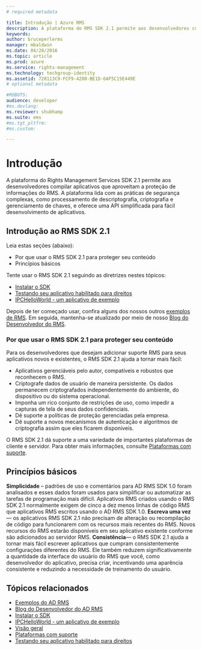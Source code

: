 ```yaml
---
# required metadata

title: Introdução | Azure RMS
description: A plataforma do RMS SDK 2.1 permite aos desenvolvedores compilar aplicativos que aproveitam a proteção de informações do RMS.
keywords:
author: bruceperlerms
manager: mbaldwin
ms.date: 04/28/2016
ms.topic: article
ms.prod: azure
ms.service: rights-management
ms.technology: techgroup-identity
ms.assetid: 728113C9-FCF9-4280-BE1D-6AF5C15E449E
# optional metadata

#ROBOTS:
audience: developer
#ms.devlang:
ms.reviewer: shubhamp
ms.suite: ems
#ms.tgt_pltfrm:
#ms.custom:

---
```


# Introdução

A plataforma do Rights Management Services SDK 2.1 permite aos desenvolvedores compilar aplicativos que aproveitam a proteção de informações do RMS. A plataforma lida com as práticas de segurança complexas, como processamento de descriptografia, criptografia e gerenciamento de chaves, e oferece uma API simplificada para fácil desenvolvimento de aplicativos.

## Introdução ao RMS SDK 2.1

Leia estas seções (abaixo):

-   Por que usar o RMS SDK 2.1 para proteger seu conteúdo
-   Princípios básicos

Tente usar o RMS SDK 2.1 seguindo as diretrizes nestes tópicos:

-   [Instalar o SDK](create-your-first-rights-aware-application.md)
-   [Testando seu aplicativo habilitado para direitos](running-your-first-application.md)
-   [IPCHelloWorld - um aplicativo de exemplo](how-to-build-your-first-application.md)

Depois de ter começado usar, confira alguns dos nossos outros [exemplos de RMS](samples.md). Em seguida, mantenha-se atualizado por meio de nosso [Blog do Desenvolvedor do RMS](http://blogs.msdn.com/b/rms/).

### Por que usar o RMS SDK 2.1 para proteger seu conteúdo

Para os desenvolvedores que desejam adicionar suporte RMS para seus aplicativos novos e existentes, o RMS SDK 2.1 ajuda a tornar mais fácil:

-   Aplicativos gerenciáveis pelo autor, compatíveis e robustos que reconhecem o RMS.
-   Criptografe dados de usuário de maneira persistente. Os dados permanecem criptografados independentemente do ambiente, do dispositivo ou do sistema operacional.
-   Imponha um rico conjunto de restrições de uso, como impedir a capturas de tela de seus dados confidenciais.
-   Dê suporte a políticas de proteção gerenciadas pela empresa.
-   Dê suporte a novos mecanismos de autenticação e algoritmos de criptografia assim que eles ficarem disponíveis.

O RMS SDK 2.1 dá suporte a uma variedade de importantes plataformas de cliente e servidor. Para obter mais informações, consulte [Plataformas com suporte](supported-platforms.md).

## Princípios básicos

**Simplicidade** – padrões de uso e comentários para AD RMS SDK 1.0 foram analisados e esses dados foram usados para simplificar ou automatizar as tarefas de programação mais difícil. Aplicativos RMS criados usando o RMS SDK 2.1 normalmente exigem de cinco a dez menos linhas de código RMS que aplicativos RMS escritos usando o AD RMS SDK 1.0.
**Escreva uma vez**— os aplicativos RMS SDK 2.1 não precisam de alteração ou recompilação de código para funcionarem com os recursos mais recentes do RMS. Novos recursos do RMS estarão disponíveis em seu aplicativo existente conforme são adicionados ao servidor RMS.
**Consistência**— o RMS SDK 2.1 ajuda a tornar mais fácil escrever aplicativos que cumpram consistentemente configurações diferentes do RMS. Ele também reduzem significativamente a quantidade da interface do usuário do RMS que você, como desenvolvedor do aplicativo, precisa criar, incentivando uma aparência consistente e reduzindo a necessidade de treinamento do usuário.

## Tópicos relacionados

* [Exemplos do AD RMS](samples.md)
* [Blog do Desenvolvedor do AD RMS](http://blogs.msdn.com/b/rms/)
* [Instalar o SDK](create-your-first-rights-aware-application.md)
* [IPCHelloWorld - um aplicativo de exemplo](how-to-build-your-first-application.md)
* [Visão geral](ad-rms-overview.md)
* [Plataformas com suporte](supported-platforms.md)
* [Testando seu aplicativo habilitado para direitos](running-your-first-application.md)
 

 





<!--HONumber=Apr16_HO4-->


